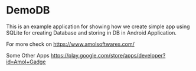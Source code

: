 # DemoDB

This is an example application for showing how we create simple app using SQLite for creating Database and storing in DB in Android Application.

For more check on https://www.amolsoftwares.com/

Some Other Apps https://play.google.com/store/apps/developer?id=Amol+Gadge
